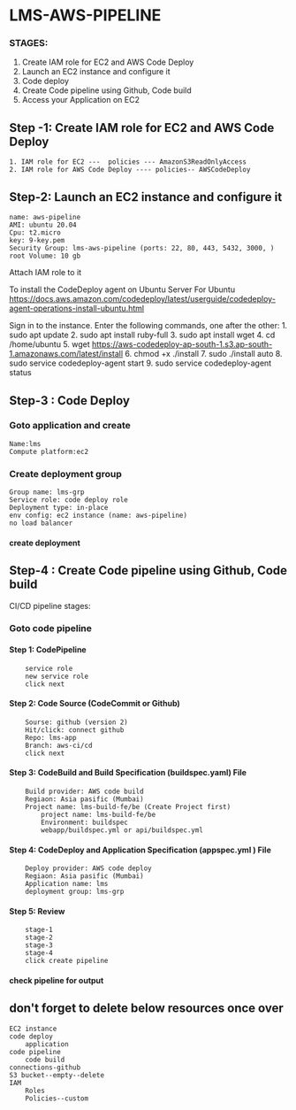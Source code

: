 
# LMS-AWS-PIPELINE 
### STAGES:
1. Create IAM role for EC2 and AWS Code Deploy
2. Launch an EC2 instance and configure it
3. Code deploy
4. Create Code pipeline using Github, Code build 
5. Access your Application on EC2

## Step -1: Create IAM role for EC2 and AWS Code Deploy
    1. IAM role for EC2 ---  policies --- AmazonS3ReadOnlyAccess
    2. IAM role for AWS Code Deploy ---- policies-- AWSCodeDeploy

## Step-2: Launch an EC2 instance and configure it

    name: aws-pipeline
    AMI: ubuntu 20.04
    Cpu: t2.micro
    key: 9-key.pem
    Security Group: lms-aws-pipeline (ports: 22, 80, 443, 5432, 3000, ) 
    root Volume: 10 gb

 Attach IAM role to it

  To install the CodeDeploy agent on Ubuntu Server
  For Ubuntu
    https://docs.aws.amazon.com/codedeploy/latest/userguide/codedeploy-agent-operations-install-ubuntu.html

  Sign in to the instance.
  Enter the following commands, one after the other:
    1. sudo apt update
    2. sudo apt install ruby-full
    3. sudo apt install wget
    4. cd /home/ubuntu
    5. wget https://aws-codedeploy-ap-south-1.s3.ap-south-1.amazonaws.com/latest/install
    6. chmod +x ./install
    7. sudo ./install auto
    8. sudo service codedeploy-agent start
    9. sudo service codedeploy-agent status

## Step-3 : Code Deploy

  ### Goto application and create
    Name:lms
    Compute platform:ec2

  ### Create deployment group
    Group name: lms-grp
    Service role: code deploy role
    Deployment type: in-place
    env config: ec2 instance (name: aws-pipeline)
    no load balancer
  #### create deployment

## Step-4 : Create Code pipeline using Github, Code build 
CI/CD pipeline stages:

  ### Goto code pipeline

   #### Step 1: CodePipeline
        service role
        new service role
        click next

   #### Step 2: Code Source (CodeCommit or Github)
        Sourse: github (version 2)
        Hit/click: connect github
        Repo: lms-app
        Branch: aws-ci/cd
        click next

   #### Step 3: CodeBuild and Build Specification (buildspec.yaml) File
        Build provider: AWS code build
        Regiaon: Asia pasific (Mumbai)
        Project name: lms-build-fe/be (Create Project first)
            project name: lms-build-fe/be
            Environment: buildspec
            webapp/buildspec.yml or api/buildspec.yml

   #### Step 4: CodeDeploy and Application Specification (appspec.yml ) File
        Deploy provider: AWS code deploy
        Regiaon: Asia pasific (Mumbai)
        Application name: lms
        deployment group: lms-grp

   #### Step 5: Review
        stage-1
        stage-2
        stage-3
        stage-4
        click create pipeline

#### check pipeline for output

## don't forget to delete below resources once over
    EC2 instance
    code deploy
        application
    code pipeline
        code build
    connections-github
    S3 bucket--empty--delete
    IAM
        Roles
        Policies--custom


